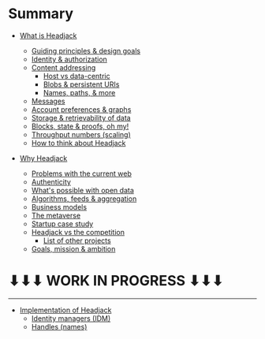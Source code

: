 # Summary

- [What is Headjack](introduction.md)
    - [Guiding principles & design goals](principles.md)
    - [Identity & authorization](identity.md)
    - [Content addressing](addressing.md)
        - [Host vs data-centric](host_vs_data_centric.md)
        - [Blobs & persistent URIs](blobs_and_uris.md)
        - [Names, paths, & more](names_and_paths.md)
    - [Messages](messages.md)
    - [Account preferences & graphs](account_preferences.md)
    - [Storage & retrievability of data](store_and_retrieve.md)
    - [Blocks, state & proofs, oh my!](blocks_state_proofs.md)
    - [Throughput numbers (scaling)](numbers.md)
    - [How to think about Headjack](how_to_think_about_it.md)

- [Why Headjack](motivation.md)
    - [Problems with the current web](problems_with_the_web.md)
    - [Authenticity](authenticity.md)
    - [What's possible with open data](possibilities.md)
    - [Algorithms, feeds & aggregation](algorithms_feeds_aggregation.md)
    - [Business models](business_models.md)
    - [The metaverse](metaverse.md)
    - [Startup case study](startup_case_study.md)
    - [Headjack vs the competition](competition.md)
        - [List of other projects](others_list.md)
    - [Goals, mission & ambition](mission_ambition.md)

    <!-- - [Open questions & concerns](concerns.md) -->
    <!-- - [Shortcomings of Headjack](headjack_cons.md) -->

# ⬇⬇⬇ WORK IN PROGRESS ⬇⬇⬇

---

- [Implementation of Headjack](execution.md)
    - [Identity managers (IDM)](IDM.md)
    - [Handles (names)](handles.md)

<!-- 
- [Execution (how)](execution.md)
    - [Block & state structure](block_state_structure.md)
    - [Tokenomics](tokenomics.md)
    - [Handles (names)](handles.md)
    - [Identity managers (IDM)](IDM.md)
    - [Application architectures](architecture.md)
    - [Moderation](moderation.md)
    - [Roadmap](roadmap.md)

    - [Example flow of actions & events]()
-->

